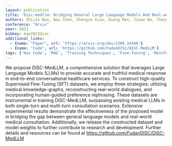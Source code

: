 ```yaml
---
layout: publication
title: 'Disc-medllm: Bridging General Large Language Models And Real-world Medical Consultation'
authors: Zhijie Bao, Wei Chen, Shengze Xiao, Kuang Ren, Jiaao Wu, Cheng Zhong, Jiajie Peng, Xuanjing Huang, Zhongyu Wei
conference: "Arxiv"
year: 2023
bibkey: bao2023disc
additional_links:
  - {name: "Paper", url: 'https://arxiv.org/abs/2308.14346'}
  - {name: "Code", url: 'https://github.com/FudanDISC/DISC-MedLLM'}
tags: ['Has Code', 'RAG', 'Training Techniques', 'Fine-Tuning', 'Reinforcement Learning', 'Pretraining Methods']
---
```

We propose DISC-MedLLM, a comprehensive solution that leverages Large
Language Models (LLMs) to provide accurate and truthful medical response in
end-to-end conversational healthcare services. To construct high-quality
Supervised Fine-Tuning (SFT) datasets, we employ three strategies: utilizing
medical knowledge-graphs, reconstructing real-world dialogues, and
incorporating human-guided preference rephrasing. These datasets are
instrumental in training DISC-MedLLM, surpassing existing medical LLMs in both
single-turn and multi-turn consultation scenarios. Extensive experimental
results demonstrate the effectiveness of the proposed model in bridging the gap
between general language models and real-world medical consultation.
Additionally, we release the constructed dataset and model weights to further
contribute to research and development. Further details and resources can be
found at https://github.com/FudanDISC/DISC-MedLLM
